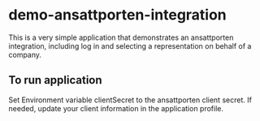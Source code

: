 # demo-ansattporten-integration
This is a very simple application that demonstrates an ansattporten integration, including log in and selecting a representation on behalf of a company.



## To run application
Set Environment variable clientSecret to the ansattporten client secret.
If needed, update your client information in the application profile.
